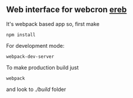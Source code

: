 ## Web interface for webcron [ereb](https://github.com/KosyanMedia/ereb)

It's webpack based app
so, first make
```
npm install
```

For development mode:
```
webpack-dev-server
```
To make production build just
```
webpack
```
and look to *./build* folder
